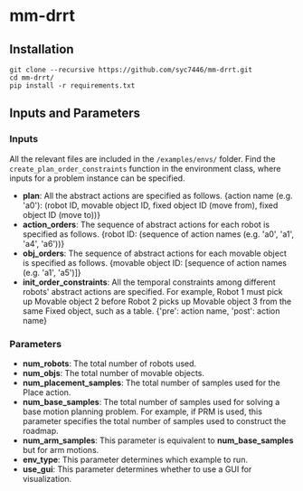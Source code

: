 # mm-drrt

## Installation
```
git clone --recursive https://github.com/syc7446/mm-drrt.git
cd mm-drrt/
pip install -r requirements.txt
```

## Inputs and Parameters
### Inputs
All the relevant files are included in the `/examples/envs/` folder. Find the `create_plan_order_constraints` function in the environment class, where inputs for a problem instance can be specified.
- **plan**: All the abstract actions are specified as follows. {action name (e.g. 'a0'): (robot ID, movable object ID, fixed object ID (move from), fixed object ID (move to))}
- **action_orders**: The sequence of abstract actions for each robot is specified as follows. {robot ID: (sequence of action names (e.g. 'a0', 'a1', 'a4', 'a6'))}
- **obj_orders**: The sequence of abstract actions for each movable object is specified as follows. {movable object ID: [sequence of action names (e.g. 'a1', 'a5')]}
- **init_order_constraints**: All the temporal constraints among different robots' abstract actions are specified. For example, Robot 1 must pick up Movable object 2 before Robot 2 picks up Movable object 3 from the same Fixed object, such as a table. {'pre': action name, 'post': action name}

### Parameters
- **num_robots**: The total number of robots used.
- **num_objs**: The total number of movable objects.
- **num_placement_samples**: The total number of samples used for the Place action.
- **num_base_samples**: The total number of samples used for solving a base motion planning problem. For example, if PRM is used, this parameter specifies the total number of samples used to construct the roadmap.
- **num_arm_samples**: This parameter is equivalent to **num_base_samples** but for arm motions.
- **env_type**: This parameter determines which example to run.
- **use_gui**: This parameter determines whether to use a GUI for visualization.